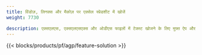 ```yaml
---
title: विंडोज़, लिनक्स और मैकोज़ पर एक्सेल स्प्रेडशीट में खोजें 
weight: 7730

description: एक्सएलएस, एक्सएलएसएक्स और ओडीएस फाइलों में टेक्स्ट खोजने के लिए मुफ्त ऐप और एपीआई
---
```

{{< blocks/products/pf/agp/feature-solution >}} 

